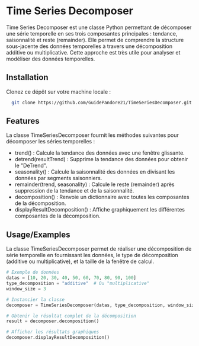 # Time Series Decomposer

Time Series Decomposer est une classe Python permettant de décomposer une série temporelle en ses trois composantes principales : tendance, saisonnalité et reste (remainder). Elle permet de comprendre la structure sous-jacente des données temporelles à travers une décomposition additive ou multiplicative. Cette approche est très utile pour analyser et modéliser des données temporelles.


## Installation

Clonez ce dépôt sur votre machine locale :

```bash
  git clone https://github.com/GuidePandore21/TimeSeriesDecomposer.git
```
    
## Features

La classe TimeSeriesDecomposer fournit les méthodes suivantes pour décomposer les séries temporelles :

- trend() : Calcule la tendance des données avec une fenêtre glissante.
- detrend(resultTrend) : Supprime la tendance des données pour obtenir le "DeTrend".
- seasonality() : Calcule la saisonnalité des données en divisant les données par segments saisonniers.
- remainder(trend, seasonality) : Calcule le reste (remainder) après suppression de la tendance et de la saisonnalité.
- decomposition() : Renvoie un dictionnaire avec toutes les composantes de la décomposition.
- displayResultDecomposition() : Affiche graphiquement les différentes composantes de la décomposition.


## Usage/Examples

La classe TimeSeriesDecomposer permet de réaliser une décomposition de série temporelle en fournissant les données, le type de décomposition (additive ou multiplicative), et la taille de la fenêtre de calcul.

```python
# Exemple de données
datas = [10, 20, 30, 40, 50, 60, 70, 80, 90, 100]
type_decomposition = "additive"  # Ou "multiplicative"
window_size = 3

# Instancier la classe
decomposer = TimeSeriesDecomposer(datas, type_decomposition, window_size)

# Obtenir le résultat complet de la décomposition
result = decomposer.decomposition()

# Afficher les résultats graphiques
decomposer.displayResultDecomposition()
```
